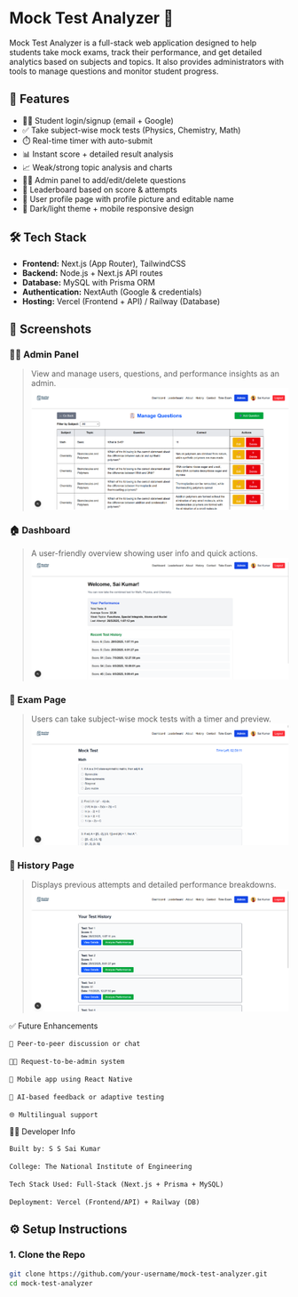 # Mock Test Analyzer 🎯

Mock Test Analyzer is a full-stack web application designed to help students take mock exams, track their performance, and get detailed analytics based on subjects and topics. It also provides administrators with tools to manage questions and monitor student progress.

## 🚀 Features

- 👨‍🎓 Student login/signup (email + Google)
- ✅ Take subject-wise mock tests (Physics, Chemistry, Math)
- ⏱️ Real-time timer with auto-submit
- 📊 Instant score + detailed result analysis
- 📈 Weak/strong topic analysis and charts
- 🧑‍💻 Admin panel to add/edit/delete questions
- 🧠 Leaderboard based on score & attempts
- 👤 User profile page with profile picture and editable name
- 🌙 Dark/light theme + mobile responsive design

## 🛠️ Tech Stack

- **Frontend:** Next.js (App Router), TailwindCSS
- **Backend:** Node.js + Next.js API routes
- **Database:** MySQL with Prisma ORM
- **Authentication:** NextAuth (Google & credentials)
- **Hosting:** Vercel (Frontend + API) / Railway (Database)

## 📸 Screenshots

### 🧑‍🏫 Admin Panel
> View and manage users, questions, and performance insights as an admin.
![Admin Panel](public/screenshots/admin-panel.png)

### 🏠 Dashboard
> A user-friendly overview showing user info and quick actions.
![Dashboard](public/screenshots/dashboard.png)

### 📝 Exam Page
> Users can take subject-wise mock tests with a timer and preview.
![Exam Page](public/screenshots/exam-page.png)

### 📜 History Page
> Displays previous attempts and detailed performance breakdowns.
![History Page](public/screenshots/history.png)


✅ Future Enhancements

    👥 Peer-to-peer discussion or chat

    🧑‍🏫 Request-to-be-admin system

    📱 Mobile app using React Native

    🧠 AI-based feedback or adaptive testing

    🌐 Multilingual support

👨‍💻 Developer Info

    Built by: S S Sai Kumar

    College: The National Institute of Engineering

    Tech Stack Used: Full-Stack (Next.js + Prisma + MySQL)

    Deployment: Vercel (Frontend/API) + Railway (DB)

## ⚙️ Setup Instructions

### 1. Clone the Repo

```bash
git clone https://github.com/your-username/mock-test-analyzer.git
cd mock-test-analyzer